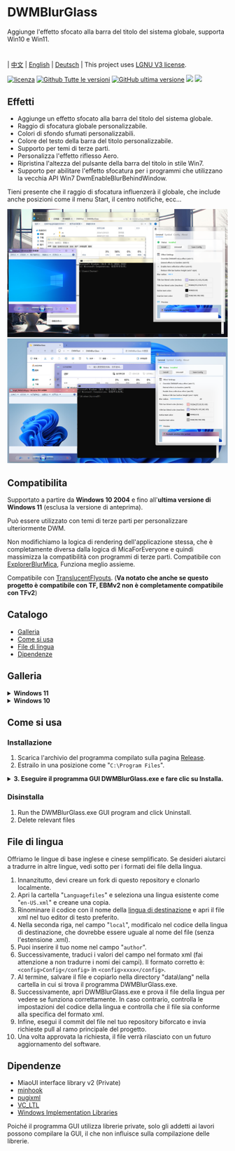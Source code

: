 # DWMBlurGlass
Aggiunge l'effetto sfocato alla barra del titolo del sistema globale, supporta Win10 e Win11.

#
| [中文](/README_ZH.md) | [English](/README.md) | [Deutsch](/README_DE.md) | 
This project uses [LGNU V3 license](/COPYING.LESSER).

[![licenza](https://img.shields.io/github/license/Maplespe/DWMBlurGlass.svg)](https://www.gnu.org/licenses/lgpl-3.0.en.html)
[![Github Tutte le versioni](https://img.shields.io/github/downloads/Maplespe/DWMBlurGlass/total.svg)](https://github.com/Maplespe/DWMBlurGlass/releases)
[![GitHub ultima versione](https://img.shields.io/github/release/Maplespe/DWMBlurGlass.svg)](https://github.com/Maplespe/DWMBlurGlass/releases/latest)
<img src="https://img.shields.io/badge/language-c++-F34B7D.svg"/>
<img src="https://img.shields.io/github/last-commit/Maplespe/DWMBlurGlass.svg"/>  

## Effetti
* Aggiunge un effetto sfocato alla barra del titolo del sistema globale.
* Raggio di sfocatura globale personalizzabile.
* Colori di sfondo sfumati personalizzabili.
* Colore del testo della barra del titolo personalizzabile.
* Supporto per temi di terze parti.
* Personalizza l'effetto riflesso Aero.
* Ripristina l'altezza del pulsante della barra del titolo in stile Win7.
* Supporto per abilitare l'effetto sfocatura per i programmi che utilizzano la vecchia API Win7 DwmEnableBlurBehindWindow.

Tieni presente che il raggio di sfocatura influenzerà il globale, che include anche posizioni come il menu Start, il centro notifiche, ecc...

![image](/Screenshot/001911.png)
![image](/Screenshot/10307.png)

## Compatibilita
Supportato a partire da **Windows 10 2004** e fino all'**ultima versione di Windows 11** (esclusa la versione di anteprima).

Può essere utilizzato con temi di terze parti per personalizzare ulteriormente DWM.

Non modifichiamo la logica di rendering dell'applicazione stessa, che è completamente diversa dalla logica di MicaForEveryone e quindi massimizza la compatibilità con programmi di terze parti.
Compatibile con [ExplorerBlurMica](https://github.com/Maplespe/ExplorerBlurMica), Funziona meglio assieme.

Compatibile con [TranslucentFlyouts](https://github.com/ALTaleX531/TranslucentFlyouts). (**Va notato che anche se questo progetto è compatibile con TF, EBMv2 non è completamente compatibile con TFv2**)

## Catalogo
- [Galleria](#galleria)
- [Come si usa](#come-si-usa)
- [File di lingua](#file-di-lingua)
- [Dipendenze](#dipendenze)

## Galleria
<details><summary><b>Windows 11</b></summary>
  
![image](/Screenshot/10307.png)

> Abilita "Sostituisci effetto mica DWMAPI (win11)"

![image](/Screenshot/013521.png)
</details>

<details><summary><b>Windows 10</b></summary>

![image](/Screenshot/001911.png)

Utilizzo di temi di terze parti

> Abilita "Estendi effetti ai bordi (win10)"

> Abilita "Effetto riflessione aerodinamica (win10)"

> Abilita "Riduci l'altezza del pulsante della barra del titolo (stile Win7)"

![image](/Screenshot/025454.png)

</details>

## Come si usa

### Installazione
1. Scarica l'archivio del programma compilato sulla pagina [Release](https://github.com/Maplespe/DWMBlurGlass/releases).
2. Estrailo in una posizione come "`C:\Program Files`".
<details><summary><b>3. Eseguire il programma GUI DWMBlurGlass.exe e fare clic su Installa.</b></summary>

![image](/Screenshot/012746.png)

>Se viene visualizzato il messaggio "L'installazione è riuscita! Ma non hai ancora scaricato un file di simboli valido, scaricalo dalla pagina "Simboli" prima di poterlo utilizzare!" quindi devi fare clic sulla pagina Simboli e fare clic su Scarica prima di poterlo utilizzare.

>**Tieni presente che potresti ricevere notifiche simili in futuro, soprattutto dopo gli aggiornamenti di sistema.**

![image](/Screenshot/012924.png)

</details>

### Disinstalla
1. Run the DWMBlurGlass.exe GUI program and click Uninstall.
2. Delete relevant files

## File di lingua
Offriamo le lingue di base inglese e cinese semplificato.
Se desideri aiutarci a tradurre in altre lingue, vedi sotto per i formati dei file della lingua.

1. Innanzitutto, devi creare un fork di questo repository e clonarlo localmente.
2. Apri la cartella "`Languagefiles`" e seleziona una lingua esistente come "`en-US.xml`" e creane una copia.
3. Rinominare il codice con il nome della [lingua di destinazione](https://learn.microsoft.com/en-us/windows/win32/intl/locale-names) e apri il file xml nel tuo editor di testo preferito.
4. Nella seconda riga, nel campo "`local`", modificalo nel codice della lingua di destinazione, che dovrebbe essere uguale al nome del file (senza l'estensione .xml).
5. Puoi inserire il tuo nome nel campo "`author`".
6. Successivamente, traduci i valori del campo nel formato xml (fai attenzione a non tradurre i nomi dei campi). Il formato corretto è: `<config>Config</config>` in `<config>xxxx</config>`.
7. Al termine, salvare il file e copiarlo nella directory "data\lang" nella cartella in cui si trova il programma DWMBlurGlass.exe.
8. Successivamente, apri DWMBlurGlass.exe e prova il file della lingua per vedere se funziona correttamente. In caso contrario, controlla le impostazioni del codice della lingua e controlla che il file sia conforme alla specifica del formato xml.
9. Infine, esegui il commit del file nel tuo repository biforcato e invia richieste pull al ramo principale del progetto.
10. Una volta approvata la richiesta, il file verrà rilasciato con un futuro aggiornamento del software.


## Dipendenze
* MiaoUI interface library v2 (Private)
* [minhook](https://github.com/m417z/minhook)
* [pugixml](https://github.com/zeux/pugixml)
* [VC_LTL](https://github.com/Chuyu-Team/VC-LTL5)
* [Windows Implementation Libraries](https://github.com/Microsoft/wil)

Poiché il programma GUI utilizza librerie private, solo gli addetti ai lavori possono compilare la GUI, il che non influisce sulla compilazione delle librerie.
